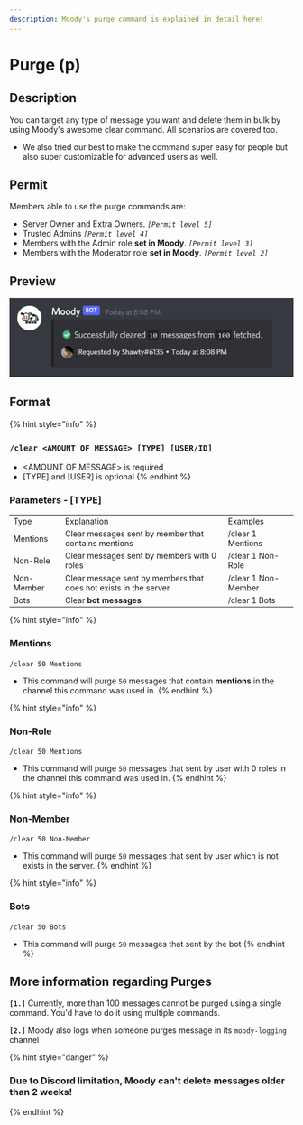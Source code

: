 ```yaml
---
description: Moody's purge command is explained in detail here!
---
```


# Purge (p)

## Description <a href="#description" id="description"></a>

You can target any type of message you want and delete them in bulk by using Moody's awesome clear command. All scenarios are covered too.

* We also tried our best to make the command super easy for people but also super customizable for advanced users as well.

## Permit <a href="#permit" id="permit"></a>

Members able to use the purge commands are:

* Server Owner and Extra Owners. _`[Permit level 5]`_
* Trusted Admins _`[Permit level 4]`_
* Members with the Admin role **set in Moody**. _`[Permit level 3]`_
* Members with the Moderator role **set in Moody**. _`[Permit level 2]`_

## Preview <a href="#preview" id="preview"></a>

![/clear 10](../../../.gitbook/assets/image.png)

## Format <a href="#format" id="format"></a>

{% hint style="info" %}
### `/clear <AMOUNT OF MESSAGE> [TYPE] [USER/ID]` <a href="#w-purge-less-than-no.-of-messages-greater-than-less-than-user-parameter-greater-than" id="w-purge-less-than-no.-of-messages-greater-than-less-than-user-parameter-greater-than"></a>

* \<AMOUNT OF MESSAGE> is required&#x20;
* \[TYPE] and \[USER] is optional
{% endhint %}

### Parameters - \[TYPE]

|            |                                                                  |                     |
| ---------- | ---------------------------------------------------------------- | ------------------- |
| Type       | Explanation                                                      | Examples            |
| Mentions   | Clear messages sent by member that contains mentions             | /clear 1 Mentions   |
| Non-Role   | Clear messages sent by members with 0 roles                      | /clear 1 Non-Role   |
| Non-Member | Clear message sent by members that does not exists in the server | /clear 1 Non-Member |
| Bots       | Clear **bot messages**                                           | /clear 1 Bots       |

{% hint style="info" %}
### Mentions

`/clear 50 Mentions`

* This command will purge `50` messages that contain **mentions** in the channel this command was used in.
{% endhint %}

{% hint style="info" %}
### Non-Role

`/clear 50 Mentions`

* This command will purge `50` messages that sent by user with 0 roles in the channel this command was used in.
{% endhint %}

{% hint style="info" %}
### Non-Member

`/clear 50 Non-Member`&#x20;

* This command will purge `50` messages that sent by user which is not exists in the server.
{% endhint %}

{% hint style="info" %}
### Bots

`/clear 50 Bots`

* This command will purge `50` messages that sent by the bot
{% endhint %}

## More information regarding Purges <a href="#more-information-regarding-purges" id="more-information-regarding-purges"></a>

**`[1.]`** Currently, more than 100 messages cannot be purged using a single command. You'd have to do it using multiple commands.

**`[2.]`** Moody also logs when someone purges message in its `moody-logging` channel

{% hint style="danger" %}
### Due to Discord limitation, Moody can't delete messages older than 2 weeks! <a href="#due-to-a-discord-limitation-wick-cant-delete-messages-older-than-2-weeks" id="due-to-a-discord-limitation-wick-cant-delete-messages-older-than-2-weeks"></a>
{% endhint %}
